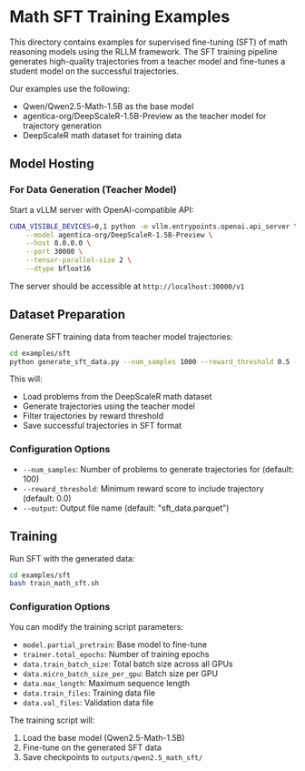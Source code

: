 # Math SFT Training Examples

This directory contains examples for supervised fine-tuning (SFT) of math reasoning models using the RLLM framework. The SFT training pipeline generates high-quality trajectories from a teacher model and fine-tunes a student model on the successful trajectories.

Our examples use the following:
* Qwen/Qwen2.5-Math-1.5B as the base model
* agentica-org/DeepScaleR-1.5B-Preview as the teacher model for trajectory generation
* DeepScaleR math dataset for training data

## Model Hosting

### For Data Generation (Teacher Model)

Start a vLLM server with OpenAI-compatible API:

```bash
CUDA_VISIBLE_DEVICES=0,1 python -m vllm.entrypoints.openai.api_server \
    --model agentica-org/DeepScaleR-1.5B-Preview \
    --host 0.0.0.0 \
    --port 30000 \
    --tensor-parallel-size 2 \
    --dtype bfloat16
```

The server should be accessible at `http://localhost:30000/v1`

## Dataset Preparation

Generate SFT training data from teacher model trajectories:

```bash
cd examples/sft
python generate_sft_data.py --num_samples 1000 --reward_threshold 0.5 --output large_sft_data.parquet
```

This will:
- Load problems from the DeepScaleR math dataset  
- Generate trajectories using the teacher model
- Filter trajectories by reward threshold
- Save successful trajectories in SFT format

### Configuration Options

- `--num_samples`: Number of problems to generate trajectories for (default: 100)
- `--reward_threshold`: Minimum reward score to include trajectory (default: 0.0)
- `--output`: Output file name (default: "sft_data.parquet")

## Training

Run SFT with the generated data:

```bash
cd examples/sft
bash train_math_sft.sh
```

### Configuration Options

You can modify the training script parameters:

- `model.partial_pretrain`: Base model to fine-tune
- `trainer.total_epochs`: Number of training epochs
- `data.train_batch_size`: Total batch size across all GPUs
- `data.micro_batch_size_per_gpu`: Batch size per GPU
- `data.max_length`: Maximum sequence length
- `data.train_files`: Training data file
- `data.val_files`: Validation data file

The training script will:
1. Load the base model (Qwen2.5-Math-1.5B)
2. Fine-tune on the generated SFT data
3. Save checkpoints to `outputs/qwen2.5_math_sft/`
